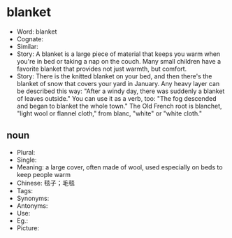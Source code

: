 # blanket

- Word: blanket
- Cognate: 
- Similar: 
- Story: A blanket is a large piece of material that keeps you warm when you're in bed or taking a nap on the couch. Many small children have a favorite blanket that provides not just warmth, but comfort.
- Story: There is the knitted blanket on your bed, and then there's the blanket of snow that covers your yard in January. Any heavy layer can be described this way: "After a windy day, there was suddenly a blanket of leaves outside." You can use it as a verb, too: "The fog descended and began to blanket the whole town." The Old French root is blanchet, "light wool or flannel cloth," from blanc, "white" or "white cloth."

## noun

- Plural: 
- Single: 
- Meaning: a large cover, often made of wool, used especially on beds to keep people warm
- Chinese: 毯子；毛毯
- Tags: 
- Synonyms: 
- Antonyms: 
- Use: 
- Eg.: 
- Picture: 

